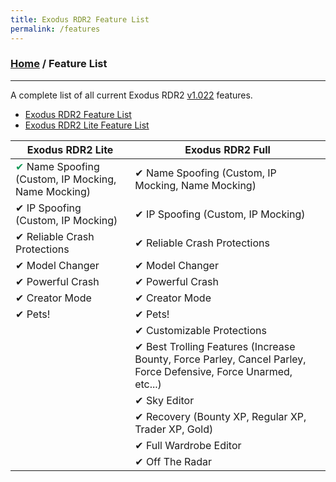 ```yaml
---
title: Exodus RDR2 Feature List
permalink: /features
---
```

### [Home](/) / Feature List
---
A complete list of all current Exodus RDR2 [v1.022](changelogs/1022) features.

- [Exodus RDR2 Feature List](features/full)
- [Exodus RDR2 Lite Feature List](features/lite)

| Exodus RDR2 Lite                                          | Exodus RDR2 Full                                  |
| --------------------------------------------------------- | ------------------------------------------------- |
| <span style="color:#159957;">&#10004;</span> Name Spoofing (Custom, IP Mocking, Name Mocking) | &#10004; Name Spoofing (Custom, IP Mocking, Name Mocking)
| &#10004; IP Spoofing (Custom, IP Mocking)                 | &#10004; IP Spoofing (Custom, IP Mocking)
| &#10004; Reliable Crash Protections                       | &#10004; Reliable Crash Protections
| &#10004; Model Changer                                    | &#10004; Model Changer
| &#10004; Powerful Crash                                   | &#10004; Powerful Crash
| &#10004; Creator Mode                                     | &#10004; Creator Mode
| &#10004; Pets!                                            | &#10004; Pets!
|                                                           | &#10004; Customizable Protections
|                                                           | &#10004; Best Trolling Features (Increase Bounty, Force Parley, Cancel Parley, Force Defensive, Force Unarmed, etc...)
|                                                           | &#10004; Sky Editor
|                                                           | &#10004; Recovery (Bounty XP, Regular XP, Trader XP, Gold)
|                                                           | &#10004; Full Wardrobe Editor
|                                                           | &#10004; Off The Radar
